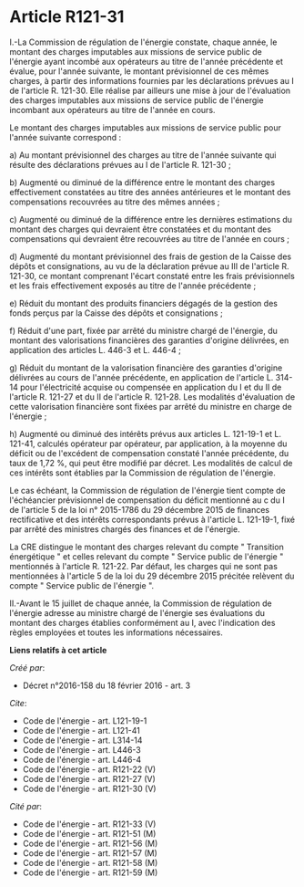 # Article R121-31

I.-La Commission de régulation de l'énergie constate, chaque année, le montant des charges imputables aux missions de service
public de l'énergie ayant incombé aux opérateurs au titre de l'année précédente et évalue, pour l'année suivante, le montant
prévisionnel de ces mêmes charges, à partir des informations fournies par les déclarations prévues au I de l'article R.
121-30. Elle réalise par ailleurs une mise à jour de l'évaluation des charges imputables aux missions de service public de
l'énergie incombant aux opérateurs au titre de l'année en cours. 

Le montant des charges imputables aux missions de service public pour l'année suivante correspond : 

a) Au montant prévisionnel des charges au titre de l'année suivante qui résulte des déclarations prévues au I de l'article R.
121-30 ; 

b) Augmenté ou diminué de la différence entre le montant des charges effectivement constatées au titre des années antérieures
et le montant des compensations recouvrées au titre des mêmes années ; 

c) Augmenté ou diminué de la différence entre les dernières estimations du montant des charges qui devraient être constatées
et du montant des compensations qui devraient être recouvrées au titre de l'année en cours ; 

d) Augmenté du montant prévisionnel des frais de gestion de la Caisse des dépôts et consignations, au vu de la déclaration
prévue au III de l'article R. 121-30, ce montant comprenant l'écart constaté entre les frais prévisionnels et les frais
effectivement exposés au titre de l'année précédente ; 

e) Réduit du montant des produits financiers dégagés de la gestion des fonds perçus par la Caisse des dépôts et
consignations ; 

f) Réduit d'une part, fixée par arrêté du ministre chargé de l'énergie, du montant des valorisations financières des
garanties d'origine délivrées, en application des articles L. 446-3 et L. 446-4 ; 

g) Réduit du montant de la valorisation financière des garanties d'origine délivrées au cours de l'année précédente, en
application de l'article L. 314-14 pour l'électricité acquise ou compensée en application du I et du II de l'article R.
121-27 et du II de l'article R. 121-28. Les modalités d'évaluation de cette valorisation financière sont fixées par arrêté du
ministre en charge de l'énergie ; 

h) Augmenté ou diminué des intérêts prévus aux articles L. 121-19-1 et L. 121-41, calculés opérateur par opérateur, par
application, à la moyenne du déficit ou de l'excédent de compensation constaté l'année précédente, du taux de 1,72 %, qui
peut être modifié par décret. Les modalités de calcul de ces intérêts sont établies par la Commission de régulation de
l'énergie. 

Le cas échéant, la Commission de régulation de l'énergie tient compte de l'échéancier prévisionnel de compensation du déficit
mentionné au c du I de l'article 5 de la loi n° 2015-1786 du 29 décembre 2015 de finances rectificative et des intérêts
correspondants prévus à l'article L. 121-19-1, fixé par arrêté des ministres chargés des finances et de l'énergie. 

La CRE distingue le montant des charges relevant du compte " Transition énergétique " et celles relevant du compte " Service
public de l'énergie " mentionnés à l'article R. 121-22. Par défaut, les charges qui ne sont pas mentionnées à l'article 5 de
la loi du 29 décembre 2015 précitée relèvent du compte " Service public de l'énergie ". 

II.-Avant le 15 juillet de chaque année, la Commission de régulation de l'énergie adresse au ministre chargé de l'énergie ses
évaluations du montant des charges établies conformément au I, avec l'indication des règles employées et toutes les
informations nécessaires.

**Liens relatifs à cet article**

_Créé par_:

  - Décret n°2016-158 du 18 février 2016 - art. 3

_Cite_:

  - Code de l'énergie - art. L121-19-1
  - Code de l'énergie - art. L121-41
  - Code de l'énergie - art. L314-14
  - Code de l'énergie - art. L446-3
  - Code de l'énergie - art. L446-4
  - Code de l'énergie - art. R121-22 (V)
  - Code de l'énergie - art. R121-27 (V)
  - Code de l'énergie - art. R121-30 (V)

_Cité par_:

  - Code de l'énergie - art. R121-33 (V)
  - Code de l'énergie - art. R121-51 (M)
  - Code de l'énergie - art. R121-56 (M)
  - Code de l'énergie - art. R121-57 (M)
  - Code de l'énergie - art. R121-58 (M)
  - Code de l'énergie - art. R121-59 (M)
